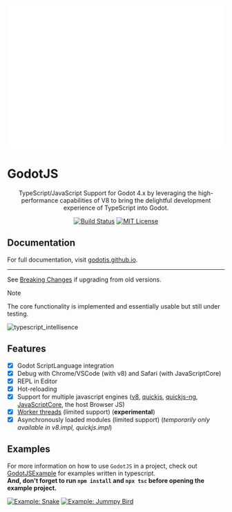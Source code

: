 <p align="center">
<picture>
  <source media="(min-width: 720px)" srcset="docs/header.svg">
  <img src="docs/header-mobile.svg" width="900" height="330" alt="GodotJS Logo">
</picture>
</p>

# **GodotJS**

<p align="center">
  TypeScript/JavaScript Support for Godot 4.x by leveraging the high-performance capabilities of V8 to bring the delightful development experience of TypeScript into Godot.
</p>

<p align="center">
    <a href="https://github.com/godotjs/GodotJS/actions"><img src="https://github.com/godotjs/GodotJS/actions/workflows/runner.yml/badge.svg?branch=main" alt="Build Status"></a>
    <a href="https://github.com/godotjs/GodotJS/blob/main/LICENSE"><img src="https://img.shields.io/badge/License-MIT-yellow.svg" alt="MIT License"></a>
</p>

## Documentation

For full documentation, visit [godotjs.github.io](https://godotjs.github.io/documentation/getting-started/).

---

See [Breaking Changes](https://godotjs.github.io/misc/breaking-changes/) if upgrading from old versions.

> [!NOTE]
> The core functionality is implemented and essentially usable but still under testing.

![typescript_intellisence](https://godotjs.github.io/images/typescript_intellisence.png)

## Features

- [x] Godot ScriptLanguage integration
- [x] Debug with Chrome/VSCode (with v8) and Safari (with JavaScriptCore)
- [x] REPL in Editor
- [x] Hot-reloading
- [x] Support for multiple javascript engines ([v8](https://github.com/v8/v8), [quickjs](https://github.com/bellard/quickjs), [quickjs-ng](https://github.com/quickjs-ng/quickjs), [JavaScriptCore](https://developer.apple.com/documentation/javascriptcore), the host Browser JS)
- [x] [Worker threads](https://godotjs.github.io/documentation/experimental/worker/) (limited support) (**experimental**)
- [x] Asynchronously loaded modules (limited support) (_temporarily only available in v8.impl, quickjs.impl_)

## Examples

For more information on how to use `GodotJS` in a project, check out [GodotJSExample](https://github.com/ialex32x/GodotJSExample.git) for examples written in typescript.  
**And, don't forget to run `npm install` and `npx tsc` before opening the example project.**

[![Example: Snake](https://godotjs.github.io/images/snake_01.gif)](https://github.com/ialex32x/GodotJSExample.git)
[![Example: Jummpy Bird](https://godotjs.github.io/images/jumpybird.gif)](https://github.com/ialex32x/GodotJSExample.git)
